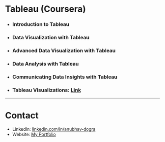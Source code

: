 # Tableau (Coursera)

- ### Introduction to Tableau
- ### Data Visualization with Tableau
- ### Advanced Data Visualization with Tableau
- ### Data Analysis with Tableau
- ### Communicating Data Insights with Tableau
- ### Tableau Visualizations: [Link](https://public.tableau.com/app/profile/anubhavdogra/vizzes)
---
# Contact
- LinkedIn: [linkedin.com/in/anubhav-dogra](https://www.linkedin.com/in/anubhav-dogra/)
- Website: [My Portfolio](https://fuschia-yak-f61.notion.site/Anubhav-Dogra-211d6dc537bf8027bfe3ebdf322032ec)

